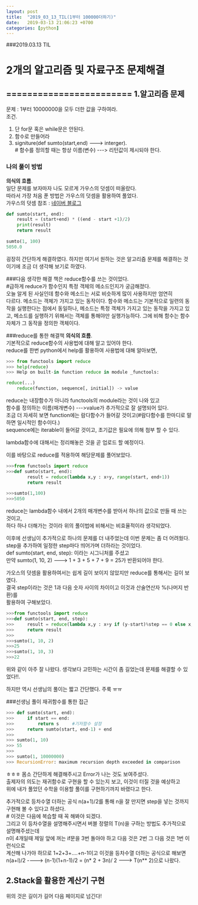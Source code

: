 ```yaml
---
layout: post
title:  "2019_03_13_TIL(1부터 100000더하기)"
date:   2019-03-13 21:06:23 +0700
categories: [python]
---
```


###2019.03.13 TIL

# 2개의 알고리즘 및 자료구조 문제해결

========================
1.알고리즘 문제
-------------
문제 : 1부터 10000000을 모두 더한 값을 구하여라.  
조건.  
1. 단 for문 혹은 while문은 안된다.   
2. 함수로 만들어라  
3. signiture(def sumto(start,end) ---> interger).  
\# 함수를 정의할 때는 항상 이름(변수) ---> 리턴값이 제시되야 한다.

### 나의 풀이 방법
**의식의 흐름**.  
일단 문제를 보자마자 나도 모르게 가우스의 덧셈이 떠올랐다.  
따라서 가장 처음 푼 방법은 가우스의 덧셈을 활용하여 풀었다.  
가우스의 덧셈 참조 : [네이버 블로그](https://m.blog.naver.com/PostView.nhn?blogId=emath202&logNo=220739347058&proxyReferer=https%3A%2F%2Fwww.google.com%2F)   

``` python
def sumto(start, end):
	result = (start+end) * ((end - start +1)/2)
	print(result)
	return result
	
sumto(1, 100)
5050.0

```

굉장히 간단하게 해결하였다. 하지만 여기서 원하는 것은 알고리즘 문제를 해결하는 것이기에 조금 더 생각해 보기로 하였다.  

###다음 생각한 해결 책은 reduce함수를 쓰는 것이었다.  
\#급하게 reduce가 함수인지 특정 객체의 메소드인지가 궁금해졌다.  
오늘 알게 된 사실인데 함수와 메소드는 서로 비슷하게 많이 사용하지만 엄연히  
다르다. 메소드는 객체가 가지고 있는 동작이다. 함수와 메소드는 기본적으로 일련의 동작을 실행한다는 점에서 동일하나, 
메소드는 특정 객체가 가지고 있는 동작을 가지고 있고, 메소드를 실행하기 위해서는 객체를 통해야만 실행가능하다.
그에 비해 함수는 함수 자체가 그 동작을 정의한 객체이다.

###reduce를 통한 해결책
**의식의 흐름**.  
기본적으로 reduce함수의 사용법에 대해 알고 있어야 한다.  
reduce를 한번 python에서 help를 활용하여 사용법에 대해 알아보면,  

```python
>>> from functools import reduce
>>> help(reduce)
>>> Help on built-in function reduce in module _functools:

reduce(...)
    reduce(function, sequence[, initial]) -> value
```
reduce는 내장함수가 아니라 functools의 module라는 것이 나와 있고  
함수를 정의하는 이름(매개변수) --->value가 추가적으로 잘 설명되어 있다.  
조금 더 자세히 보면 function에는 람다함수가 들어갈 것이고(\#람다함수를 한마디로 말하면 일시적인 함수이다.)  
sequence에는 iterable이 들어갈 것이고, 초기값은 필요에 의해 첨부 할 수 있다.  

lambda함수에 대해서는 정리해놓은 것을 곧 업로드 할 예정이다.  

이를 바탕으로 reduce를 적용하여 해당문제를 풀어보았다.  

``` python
>>>from functools import reduce
>>>def sumto(start, end):
		result = reduce(lambda x,y : x+y, range(start, end+1))
		return result
		
>>>sumto(1,100)
>>>5050
```
reduce는 lambda함수 내에서 2개의 매개변수를 받아서 하나의 값으로 만들 때 쓰는 것이고,  
하다 하나 더해가는 것이라 위의 풀이법에 비해서는 비효율적이라 생각되었다.  

이후에 선생님이 추가적으로 하나의 문제를 더 내주었는데 이번 문제는 좀 더 어려웠다.  
step을 추가하여 일정한 step마다 띄어가며 더하라는 것이었다.  
def sumto(start, end, step): 이라는 시그니처를 주셨고   
만약 sumto(1, 10, 2) ---> 1 + 3 + 5 + 7 + 9 = 25가 반환되어야 한다.  

가오스의 덧셈을 활용하여서는 쉽게 길이 보이지 않았지만 reduce를 통해서는 길이 보였다.  
결국 step이라는 것은 1과 다음 숫자 사이의 차이이고 이것과 산술연산자 %(나머지 반환)를   
활용하여 구해보았다.

``` python
>>>from functools import reduce
>>>def sumto(start, end, step):
>>>		result = reduce(lambda x,y : x+y if (y-start)%step == 0 else x, range(start, end + 1)
>>>		return result
>>>
>>>sumto(1, 10, 2)
>>>25
>>>sumto(1, 10, 3)
>>>22
```

위와 같이 아주 잘 나왔다. 생각보다 고민하는 시간이 좀 길었는데 문제를 해결할 수 있었다!!.  

하지만 역시 선생님의 풀이는 짧고 간단했다. 주룩 ㅠㅠ

###선생님 풀이
재귀함수를 통한 접근

``` python
>>> def sumto(start, end):
>>> 	if start == end:
>>> 		return s     #기저함수 설정
>>> 	return sumto(start, end-1) + end
>>> 
>>> sumto(1, 10)
>>> 55
>>> 
>>> sumto(1, 10000000)
>>> RecursionError: maximum recursion depth exceeded in comparison

```

ㅎㅎㅎ 몸소 간단하게 해결해주시고 Error가 나는 것도 보여주셨다.  
출제자의 의도는 재귀함수로 구현을 할 수 있는지 보고, 이것이 터질 것을 예상하고  
위에 내가 풀었던 수학을 이용할 풀이를 구현하기까지 바랬다고 한다.  

추가적으로 등차수열 더하는 공식 n(a+1)/2를 통해 n을 잘 만지면 step을 넣는 것까지  
구현해 볼 수 있다고 하셨다.  
\# 이것은 다음에 복습할 때 꼭 해봐야 되겠다.  
그리고 이 등차수열을 설명해주시면서 버블 정렬의 T(n)을 구하는 방법도 추가적으로 설명해주셨는데  
n이 4개일때 제일 앞에 꺼는 if문을 3번 돌아야 하고 다음 것은 2번 그 다음 것은 1번 이런식으로  
계산해 나가야 하므로 1+2+3+....+n-1이고 이것을 등차수열 더하는 공식으로 해보면   
n(a+l)/2 ----> (n-1)(1+n-1)/2 = (n* 2 + 3n)/ 2 ---> T(n** 2)으로 나왔다.


2.Stack을 활용한 계산기 구현
-----------------------
위의 것은 길이가 길어 다음 페이지로 넘긴다!

